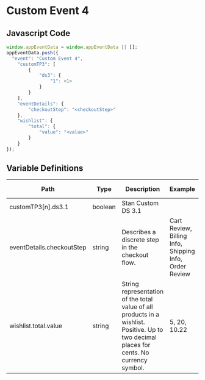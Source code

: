# Custom Event 4

### 

## Javascript Code
```js
window.appEventData = window.appEventData || [];
appEventData.push({
  "event": "Custom Event 4",
    "customTP3": [
        {
            "ds3": {
                "1": <1>
            }
        }
    ],
    "eventDetails": {
        "checkoutStep": "<checkoutStep>"
    },
    "wishlist": {
        "total": {
            "value": "<value>"
        }
    }
});
```

## Variable Definitions

|Path|Type|Description|Example|Pattern|Min Length|Max Length|Minimum|Maximum|Multiple Of|
| --- | --- | --- | --- | --- | --- | --- | --- | --- | --- |
|customTP3[n].ds3.1|boolean|Stan Custom DS 3.1||||||||
|eventDetails.checkoutStep|string|Describes a discrete step in the checkout flow. |Cart Review, Billing Info, Shipping Info, Order Review|||||||
|wishlist.total.value|string|String representation of the total value of all products in a wishlist. Positive. Up to two decimal places for cents. No currency symbol.|5, 20, 10.22|^[0-9]*(\.[0-9]{1,2})?$||||||





